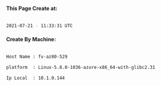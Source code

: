 
   
#### This Page Create at:

```bash

2021-07-21 - 11:33:31 UTC

```

#### Create By Machine:

```bash

Host Name : fv-az80-529

platform  : Linux-5.8.0-1036-azure-x86_64-with-glibc2.31

Ip Local  : 10.1.0.144

```

